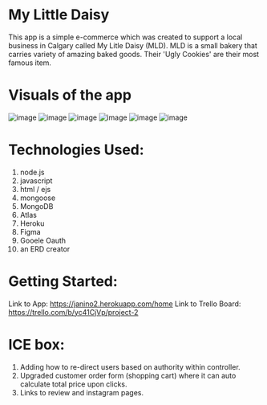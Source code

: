 # My Little Daisy
This app is a simple e-commerce which was created to support a local business in Calgary called My Litle Daisy (MLD).
MLD is a small bakery that carries variety of amazing baked goods.
Their 'Ugly Cookies' are their most famous item.

# Visuals of the app

![image](https://user-images.githubusercontent.com/71451754/136571353-47634813-b340-4f5b-8dcf-3c9c55d8affc.png)
![image](https://user-images.githubusercontent.com/71451754/136571459-d649166c-09ca-48d4-8e56-3827f7902b3e.png)
![image](https://user-images.githubusercontent.com/71451754/136571509-e7cee893-606d-4bde-8b92-a5c8d147c965.png)
![image](https://user-images.githubusercontent.com/71451754/136571538-66b67005-c6b2-4603-8b7a-387a45484a42.png)
![image](https://user-images.githubusercontent.com/71451754/136571618-ef3a567e-18b1-4d6f-814c-ba773f496b44.png)
![image](https://user-images.githubusercontent.com/71451754/136571691-c5cc42f9-8aac-46a1-b188-d6353cd7a75d.png)




# Technologies Used:
1. node.js
2. javascript 
3. html / ejs
4. mongoose 
5. MongoDB
6. Atlas
7. Heroku
8. Figma 
9. Gooele Oauth
10. an ERD creator

# Getting Started:
Link to App: https://janino2.herokuapp.com/home
Link to Trello Board: https://trello.com/b/yc41CjVp/project-2

# ICE box:
1. Adding how to re-direct users based on authority within controller.
2. Upgraded customer order form (shopping cart) where it can auto calculate total price upon clicks.
3. Links to review and instagram pages.


